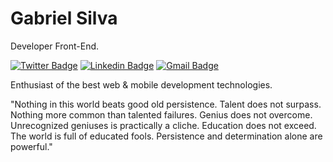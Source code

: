 # Gabriel Silva

Developer Front-End.

[![Twitter Badge](https://img.shields.io/badge/-@gabrielspxls-6633cc?style=flat-square&labelColor=6633cc&logo=twitter&logoColor=white&link=https://twitter.com/gabrielspxls)](https://twitter.com/gabrielspxls) 
[![Linkedin Badge](https://img.shields.io/badge/-Gabriel%20Silva-6633cc?style=flat-square&logo=Linkedin&logoColor=white&link=https://www.linkedin.com/in/gabriel-silva/414303239/)](https://www.linkedin.com/in/gabriel-silva/414303239) 
[![Gmail Badge](https://img.shields.io/badge/-gabrielspxlsf@gmail.com-6633cc?style=flat-square&logo=Gmail&logoColor=white&link=mailto:gabrielspxls@gmail.com)](mailto:gabrielspxls@gmail.com)

Enthusiast of the best web & mobile development technologies.

"Nothing in this world beats good old persistence. Talent does not surpass. Nothing more common than talented failures. Genius does not overcome. Unrecognized geniuses is practically a cliche. Education does not exceed. The world is full of educated fools. Persistence and determination alone are powerful."


##

